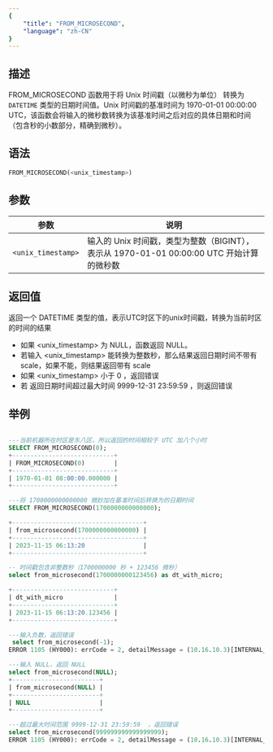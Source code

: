 ```yaml
---
{
    "title": "FROM_MICROSECOND",
    "language": "zh-CN"
}
---
```

## 描述

FROM_MICROSECOND 函数用于将 Unix 时间戳（以微秒为单位） 转换为 `DATETIME` 类型的日期时间值。Unix 时间戳的基准时间为 1970-01-01 00:00:00 UTC，该函数会将输入的微秒数转换为该基准时间之后对应的具体日期和时间（包含秒的小数部分，精确到微秒）。

## 语法

```sql
FROM_MICROSECOND(<unix_timestamp>)
```

## 参数

| 参数                 | 说明                                                  |
|--------------------|-----------------------------------------------------|
| `<unix_timestamp>` | 	输入的 Unix 时间戳，类型为整数（BIGINT），表示从 1970-01-01 00:00:00 UTC 开始计算的微秒数 |

## 返回值

返回一个 DATETIME 类型的值，表示UTC时区下的unix时间戳，转换为当前时区的时间的结果
- 如果 <unix_timestamp> 为 NULL，函数返回 NULL。
- 若输入 <unix_timestamp> 能转换为整数秒，那么结果返回日期时间不带有 scale，如果不能，则结果返回带有 scale
- 如果 <unix_timestamp> 小于 0 ，返回错误
- 若 返回日期时间超过最大时间 9999-12-31 23:59:59 ，则返回错误

## 举例

```sql

---当前机器所在时区是东八区，所以返回的时间相较于 UTC 加八个小时
SELECT FROM_MICROSECOND(0);
+----------------------------+
| FROM_MICROSECOND(0)        |
+----------------------------+
| 1970-01-01 08:00:00.000000 |
+----------------------------+

---将 1700000000000000 微妙加在基准时间后转换为的日期时间
SELECT FROM_MICROSECOND(1700000000000000);

+------------------------------------+
| from_microsecond(1700000000000000) |
+------------------------------------+
| 2023-11-15 06:13:20                |
+------------------------------------+

-- 时间戳包含非整数秒（1700000000 秒 + 123456 微秒）
select from_microsecond(1700000000123456) as dt_with_micro;

+----------------------------+
| dt_with_micro              |
+----------------------------+
| 2023-11-15 06:13:20.123456 |
+----------------------------+

---输入负数，返回错误
 select from_microsecond(-1);
ERROR 1105 (HY000): errCode = 2, detailMessage = (10.16.10.3)[INTERNAL_ERROR]The function from_microsecond Argument value must be non-negative

---输入 NULL，返回 NULL
select from_microsecond(NULL);
+------------------------+
| from_microsecond(NULL) |
+------------------------+
| NULL                   |
+------------------------+

---超过最大时间范围 9999-12-31 23:59:59  ，返回错误
select from_microsecond(999999999999999999);
ERROR 1105 (HY000): errCode = 2, detailMessage = (10.16.10.3)[INTERNAL_ERROR]The function from_microsecond Argument value is out of DateTime range
```